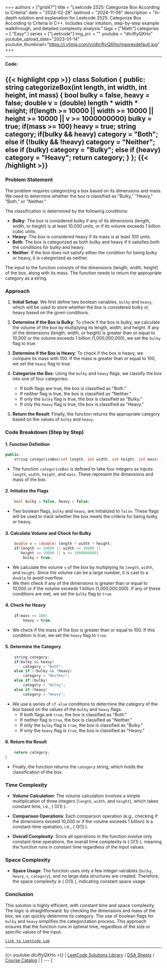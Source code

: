 
+++
authors = ["grid47"]
title = "Leetcode 2525: Categorize Box According to Criteria"
date = "2024-02-28"
lastmod = "2024-11-06"
description = "In-depth solution and explanation for Leetcode 2525: Categorize Box According to Criteria in C++. Includes clear intuition, step-by-step example walkthrough, and detailed complexity analysis."
tags = ["Math"]
categories = [
    "Easy"
]
series = ["Leetcode"]
img_src = ""
youtube = "dIciftyQXHo"
youtube_upload_date="2023-01-14"
youtube_thumbnail="https://i.ytimg.com/vi/dIciftyQXHo/maxresdefault.jpg"
+++



---
**Code:**

{{< highlight cpp >}}
class Solution {
public:
    string categorizeBox(int length, int width, int height, int mass) {
        bool bulky = false, heavy = false;
        double v = (double) length * width * height;
        if(length >= 10000 || width >= 10000 || 
           height >= 10000 || v >= 1000000000)
            bulky = true;
        if(mass >= 100)
            heavy = true;
        string category;
            if(bulky && heavy)
                category = "Both";
            else if (!bulky && !heavy)
                category = "Neither";
            else if (bulky)
                category = "Bulky";
            else if (heavy)
                category = "Heavy";
        return category;
    }
};
{{< /highlight >}}
---

### Problem Statement

The problem requires categorizing a box based on its dimensions and mass. We need to determine whether the box is classified as "Bulky," "Heavy," "Both," or "Neither." 

The classification is determined by the following conditions:
- **Bulky**: The box is considered bulky if any of its dimensions (length, width, or height) is at least 10,000 units, or if its volume exceeds 1 billion cubic units.
- **Heavy**: The box is considered heavy if its mass is at least 100 units.
- **Both**: The box is categorized as both bulky and heavy if it satisfies both the conditions for bulky and heavy.
- **Neither**: If the box does not satisfy either the condition for being bulky or heavy, it is categorized as neither.

The input to the function consists of the dimensions (length, width, height) of the box, along with its mass. The function needs to return the appropriate category as a string.

### Approach

1. **Initial Setup**:
   We first define two boolean variables, `bulky` and `heavy`, which will be used to store whether the box is considered bulky or heavy based on the given conditions.

2. **Determine if the Box is Bulky**:
   To check if the box is bulky, we calculate the volume of the box by multiplying its length, width, and height. If any of the dimensions (length, width, or height) is greater than or equal to 10,000 or the volume exceeds 1 billion (1,000,000,000), we set the `bulky` flag to true.

3. **Determine if the Box is Heavy**:
   To check if the box is heavy, we compare its mass with 100. If the mass is greater than or equal to 100, we set the `heavy` flag to true.

4. **Categorize the Box**:
   Using the `bulky` and `heavy` flags, we classify the box into one of four categories:
   - If both flags are true, the box is classified as "Both."
   - If neither flag is true, the box is classified as "Neither."
   - If only the `bulky` flag is true, the box is classified as "Bulky."
   - If only the `heavy` flag is true, the box is classified as "Heavy."

5. **Return the Result**:
   Finally, the function returns the appropriate category based on the values of `bulky` and `heavy`.

### Code Breakdown (Step by Step)

#### 1. Function Definition

```cpp
public:
    string categorizeBox(int length, int width, int height, int mass) {
```

- The function `categorizeBox` is defined to take four integers as inputs: `length`, `width`, `height`, and `mass`. These represent the dimensions and mass of the box.

#### 2. Initialize the Flags

```cpp
    bool bulky = false, heavy = false;
```

- Two boolean flags, `bulky` and `heavy`, are initialized to `false`. These flags will be used to track whether the box meets the criteria for being bulky or heavy.

#### 3. Calculate Volume and Check for Bulky

```cpp
    double v = (double) length * width * height;
    if(length >= 10000 || width >= 10000 || 
       height >= 10000 || v >= 1000000000)
        bulky = true;
```

- We calculate the volume `v` of the box by multiplying its `length`, `width`, and `height`. Since the volume can be a large number, it is cast to a `double` to avoid overflow.
- We then check if any of the dimensions is greater than or equal to 10,000 or if the volume exceeds 1 billion (1,000,000,000). If any of these conditions are met, we set the `bulky` flag to `true`.

#### 4. Check for Heavy

```cpp
    if(mass >= 100)
        heavy = true;
```

- We check if the mass of the box is greater than or equal to 100. If this condition is true, we set the `heavy` flag to `true`.

#### 5. Determine the Category

```cpp
    string category;
    if(bulky && heavy)
        category = "Both";
    else if (!bulky && !heavy)
        category = "Neither";
    else if (bulky)
        category = "Bulky";
    else if (heavy)
        category = "Heavy";
```

- We use a series of `if-else` conditions to determine the category of the box based on the values of the `bulky` and `heavy` flags.
  - If both flags are `true`, the box is classified as "Both."
  - If neither flag is `true`, the box is classified as "Neither."
  - If only the `bulky` flag is `true`, the box is classified as "Bulky."
  - If only the `heavy` flag is `true`, the box is classified as "Heavy."

#### 6. Return the Result

```cpp
    return category;
}
```

- Finally, the function returns the `category` string, which holds the classification of the box.

### Time Complexity

- **Volume Calculation**: The volume calculation involves a simple multiplication of three integers (`length`, `width`, and `height`), which takes constant time, i.e., \( O(1) \).
  
- **Comparison Operations**: Each comparison operation (e.g., checking if the dimensions exceed 10,000 or if the volume exceeds 1 billion) is a constant-time operation, i.e., \( O(1) \).

- **Overall Complexity**: Since all operations in the function involve only constant-time operations, the overall time complexity is \( O(1) \), meaning the function runs in constant time regardless of the input values.

### Space Complexity

- **Space Usage**: The function uses only a few integer variables (`bulky`, `heavy`, `v`, `category`), and no large data structures are created. Therefore, the space complexity is \( O(1) \), indicating constant space usage.

### Conclusion

This solution is highly efficient, with constant time and space complexity. The logic is straightforward: by checking the dimensions and mass of the box, we can quickly determine its category. The use of boolean flags for `bulky` and `heavy` simplifies the categorization process. This approach ensures that the function runs in optimal time, regardless of the size or specific values of the input.

[`Link to LeetCode Lab`](https://leetcode.com/problems/categorize-box-according-to-criteria/description/)

---
{{< youtube dIciftyQXHo >}}
| [LeetCode Solutions Library](https://grid47.xyz/leetcode/) / [DSA Sheets](https://grid47.xyz/sheets/) / [Course Catalog](https://grid47.xyz/courses/) |
| --- |
